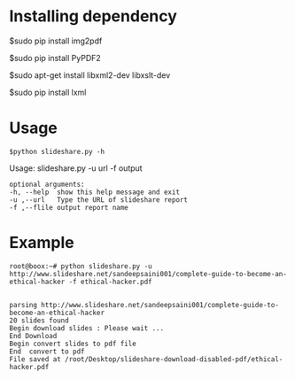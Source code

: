 

Installing dependency
=====================
$sudo pip install img2pdf

$sudo pip install PyPDF2

$sudo apt-get install libxml2-dev libxslt-dev

$sudo pip install lxml

Usage
=====================

    $python slideshare.py -h
    

Usage: 
 slideshare.py -u url -f output
	
    optional arguments:
    -h, --help  show this help message and exit
    -u ,--url   Type the URL of slideshare report
    -f ,--flile output report name

Example
=======
	 
    root@boox:~# python slideshare.py -u http://www.slideshare.net/sandeepsaini001/complete-guide-to-become-an-ethical-hacker -f ethical-hacker.pdf


	parsing http://www.slideshare.net/sandeepsaini001/complete-guide-to-become-an-ethical-hacker
	20 slides found
	Begin download slides : Please wait ...
	End Download
	Begin convert slides to pdf file
	End  convert to pdf
	File saved at /root/Desktop/slideshare-download-disabled-pdf/ethical-hacker.pdf

    
